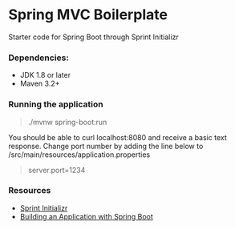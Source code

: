 # Spring MVC Boilerplate
Starter code for Spring Boot through Sprint Initializr

### Dependencies:
- JDK 1.8 or later
- Maven 3.2+

### Running the application

>./mvnw spring-boot:run

You should be able to curl localhost:8080 and receive a basic text response. 
Change port number by adding the line below to /src/main/resources/application.properties

>server.port=1234
 
### Resources
- [Sprint Initializr](https://start.spring.io/)
- [Building an Application with Spring Boot](https://spring.io/guides/gs/spring-boot/#scratch)
